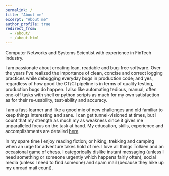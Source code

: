 ```yaml
---
permalink: /
title: "About me"
excerpt: "About me"
author_profile: true
redirect_from:
  - /about/
  - /about.html
---
```

Computer Networks and Systems Scientist with experience in FinTech industry.

I am passionate about creating lean, readable and bug-free software. Over the years I've realized the importance of clean, concise and correct logging practices while debugging everyday bugs in production code; and yes, regardless of how good the CT/CI pipeline is in terms of quality testing, production bugs do happen. I also like automating tedious, manual, often one-off tasks with shell or python scripts as much for my own satisfaction as for their re-usability, test-ability and accuracy.

I am a fast-learner and like a good mix of new challenges and old familiar to keep things interesting and sane. I can get tunnel-visioned at times, but I count that my strength as much my as weakness since it gives me unparalleled focus on the task at hand.
My education, skills, experience and accomplishments are detailed [here](/cv).

In my spare time I enjoy reading fiction; or hiking, trekking and camping when an urge for adventure takes hold of me. I love all things Tolkien and an occasional game of chess. I categorically dislike instant messaging (unless I need something or someone urgently which happens fairly often), social media (unless I need to find someone) and spam mail (because they hike up my unread mail count).  
